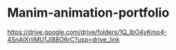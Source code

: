 # Manim-animation-portfolio
https://drive.google.com/drive/folders/1Q_IbO4yKmo4-4SnAlXrliMU1JI88O6rC?usp=drive_link
